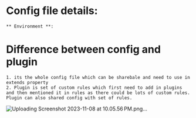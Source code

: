 # Config file details:
    ** Environment **:


# Difference between config and plugin
    1. its the whole config file which can be sharebale and need to use in extends property
    2. Plugin is set of custom rules which first need to add in plugins and then mentioned it in rules as there could be lots of custom rules. Plugin can also shared config with set of rules.
    
![Uploading Screenshot 2023-11-08 at 10.05.56 PM.png…]()
